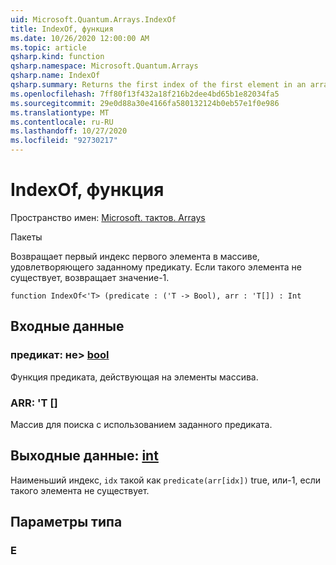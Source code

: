 ```yaml
---
uid: Microsoft.Quantum.Arrays.IndexOf
title: IndexOf, функция
ms.date: 10/26/2020 12:00:00 AM
ms.topic: article
qsharp.kind: function
qsharp.namespace: Microsoft.Quantum.Arrays
qsharp.name: IndexOf
qsharp.summary: Returns the first index of the first element in an array that satisfies a given predicate. If no such element exists, returns -1.
ms.openlocfilehash: 7ff80f13f432a18f216b2dee4bd65b1e82034fa5
ms.sourcegitcommit: 29e0d88a30e4166fa580132124b0eb57e1f0e986
ms.translationtype: MT
ms.contentlocale: ru-RU
ms.lasthandoff: 10/27/2020
ms.locfileid: "92730217"
---
```

# <a name="indexof-function"></a>IndexOf, функция

Пространство имен: [Microsoft. тактов. Arrays](xref:Microsoft.Quantum.Arrays)

Пакеты [](https://nuget.org/packages/)


Возвращает первый индекс первого элемента в массиве, удовлетворяющего заданному предикату. Если такого элемента не существует, возвращает значение-1.

```qsharp
function IndexOf<'T> (predicate : ('T -> Bool), arr : 'T[]) : Int
```


## <a name="input"></a>Входные данные

### <a name="predicate--t---bool"></a>предикат: не> [bool](xref:microsoft.quantum.lang-ref.bool)

Функция предиката, действующая на элементы массива.


### <a name="arr--t"></a>ARR: 'T []

Массив для поиска с использованием заданного предиката.



## <a name="output--int"></a>Выходные данные: [int](xref:microsoft.quantum.lang-ref.int)

Наименьший индекс, `idx` такой как `predicate(arr[idx])` true, или-1, если такого элемента не существует.

## <a name="type-parameters"></a>Параметры типа

### <a name="t"></a>Е

